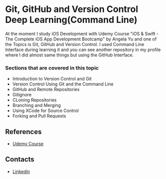 # Git, GitHub and Version Control Deep Learning(Command Line)
At the moment I study iOS Development with Udemy Course "iOS & Swift - The Complete iOS App Development Bootcamp" by Angela Yu and one of the Topics is Git, GitHub and Version Control. I used Command Line Interface during learning it and you can see another repository in my profile where I did almost same things but using the GitHub Interface.  
### Sections that are covered in this topic

* Introduction to Version Control and Git
* Version Control Using Git and the Command Line
* GitHub and Remote Repositories
* Gitignore
* CLoning Repositories
* Branching and Merging
* Using XCode for Source Control
* Forking and Pull Requests
## References
* [Udemy Course](https://www.udemy.com/course/ios-13-app-development-bootcamp/)

## Contacts
* [Linkedin](https://www.linkedin.com/in/fuad-rustamov-8133b4190/)
